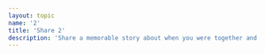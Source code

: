 ```yaml
---
layout: topic
name: '2'
title: 'Share 2'
description: 'Share a memorable story about when you were together and why it springs to mind. Do you have any pictures of this? '
---
```


